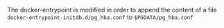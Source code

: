 The docker-entrypoint is modified in order to append the content of a file 
`docker-entrypoint-initdb.d/pg_hba.conf`
to
`$PGDATA/pg_hba.conf`